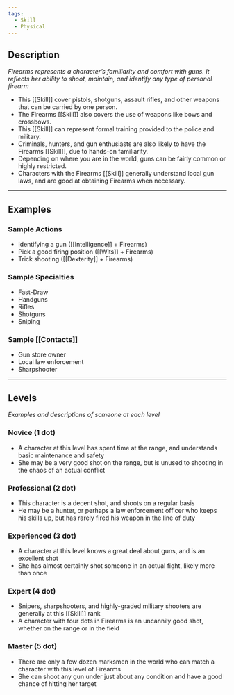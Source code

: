 ```yaml
---
tags:
  - Skill
  - Physical
---
```


## Description

_Firearms represents a character’s familiarity and comfort with guns. It reflects her ability to shoot, maintain, and identify any type of personal firearm_
- This [[Skill]] cover pistols, shotguns, assault rifles, and other weapons that can be carried by one person.
- The Firearms [[Skill]] also covers the use of weapons like bows and crossbows.
- This [[Skill]] can represent formal training provided to the police and military.
- Criminals, hunters, and gun enthusiasts are also likely to have the Firearms [[Skill]], due to hands-on familiarity.
- Depending on where you are in the world, guns can be fairly common or highly restricted.
- Characters with the Firearms [[Skill]] generally understand local gun laws, and are good at obtaining Firearms when necessary.

---

## Examples

### Sample Actions

- Identifying a gun ([[Intelligence]] + Firearms)
- Pick a good firing position ([[Wits]] + Firearms)
- Trick shooting ([[Dexterity]] + Firearms)

### Sample Specialties

- Fast-Draw
- Handguns
- Rifles
- Shotguns
- Sniping

### Sample [[Contacts]]

- Gun store owner
- Local law enforcement
- Sharpshooter

---

## Levels

_Examples and descriptions of someone at each level_

### Novice (1 dot)

- A character at this level has spent time at the range, and understands basic maintenance and safety
- She may be a very good shot on the range, but is unused to shooting in the chaos of an actual conflict

### Professional (2 dot)

- This character is a decent shot, and shoots on a regular basis
- He may be a hunter, or perhaps a law enforcement officer who keeps his skills up, but has rarely fired his weapon in the line of duty

### Experienced (3 dot)

- A character at this level knows a great deal about guns, and is an excellent shot
- She has almost certainly shot someone in an actual fight, likely more than once

### Expert (4 dot)

- Snipers, sharpshooters, and highly-graded military shooters are generally at this [[Skill]] rank
- A character with four dots in Firearms is an uncannily good shot, whether on the range or in the field

### Master (5 dot)

- There are only a few dozen marksmen in the world who can match a character with this level of Firearms
- She can shoot any gun under just about any condition and have a good chance of hitting her target
